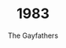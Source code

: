 ---
layout: "post"
title: "1983"
timeline: "false"
teaserText: "Penatibus nec lorem montes adipiscing porttitor augue quis pulvinar velit et? Penatibus nec lorem montes adipiscing porttitor augue quis pulvinar velit et?"
subtitle: "The Gayfathers"
video: "http://player.vimeo.com/video/67967209"
teaserImg: "1983-teaser.jpg"
featureImg: "1983-feature.jpg"

statistics: 
  - stat: "7"
    desc: "reported AIDS cases in BC."
    link: "http://www.bccdc.ca/NR/rdonlyres/54BFF7F2-E283-4E72-BF2A-73EC2813F0D1/0/HIV_Annual_Report_2011_20111011.pdf"
    type: "webpage"

  - stat: "23"
    desc: "cases in Canada."

  - stat: "33"
    desc: "countries reporting AIDS."

global: 
  - item: "Pasteur Institute isolates the HIV Virus for the first time."
    link: "http://www.pasteur.fr/ip/easysite/pasteur/en/press/press-kits/hiv-aids-research-at-the-institut-pasteur/the-discovery-of-the-aids-virus-in-1983"
    type: "webpage"

  - item: "First known “safe sex” publication — “How to Have Sex in an Epidemic”, by Richard Berkowitz is published."
    link: "http://richardberkowitz.com/category/4-how-to-have-sex-in-an-epidemic/"
    type: "webpage"

  - item: "Larry Kramer's essay titled \"1112 and Counting\" is published in The New York Native."
    link: "http://indymedia.org.uk/en/2003/05/66488.html"
    type: "webpage"

national: 
  - item: "AIDS Committee of Toronto (ACT) is established."
    link: "http://www.actoronto.org/"
    type: "webpage"

  - item: "The first published report of a case of AIDS in a Canadian hemophiliac - Canada Diseases Weekly Report."

  - item: "A national task force on AIDS is started, appointed by the Canadian Minister of National Health and Welfare."
    link: "http://www.phac-aspc.gc.ca/aids-sida/fi-if/minister-eng.php"
    type: "webpage"

year: 
  - item: "Apple launched Macintosh, announced by the famous commercial '1984'."
    link: "http://www.youtube.com/watch?v=VtvjbmoDx-I"
    type: "video"

  - item: "Michael Jackson performs \"Billie Jean\" where he performs the moonwalk for the first time."
    link: "http://www.youtube.com/watch?v=kXhy7ZsiR50"
    type: "video"

  - item: "Margaret Thatcher is elected, leading Britain’s Conservative party for a second term."
    link: "http://www.bbc.co.uk/history/people/margaret_thatcher"
    type: "webpage"

local: 
  - item: "7 known cases in Vancouver."

  - item: "Vancouver Lymphadenopathy AIDS Study (VLAS) begins enrolment to study over 700 homosexual men to gain personal information on sexual activity and risk factors that may be a contributor to AIDS. "
    link: "/media/1983-VLAS-Study-2_web.pdf"
    type: "pdf"

  - item: "First AIDS Forum is held March 12, 1983 by AIDS Vancouver at the West End Community Centre. Key note speakers included Dr. Brian Willoughby, Michael Maynard, Paul Popham, Geoff Mains, Steven Sacks and Pastor Ernie Lacasse."

  - item: "Dr. Brian Willoughby speaks at the first AIDS Forum and encourages people who have any symptoms of AIDS, or gay men with multiple sex partners, to exclude themselves from giving blood."
  
  - item: "Fight Fear With The Facts brochure produced by AIDS Vancouver."
    link: "/media/1983-Fight-Fear-with-the-Facts-AV-Brochure_web.pdf"
    type: "pdf"

  - item: "AIDS Vancouver Support Group started."
    link: "/media/1983-Support-Group-Flyer.jpg"
    type: "image"
---